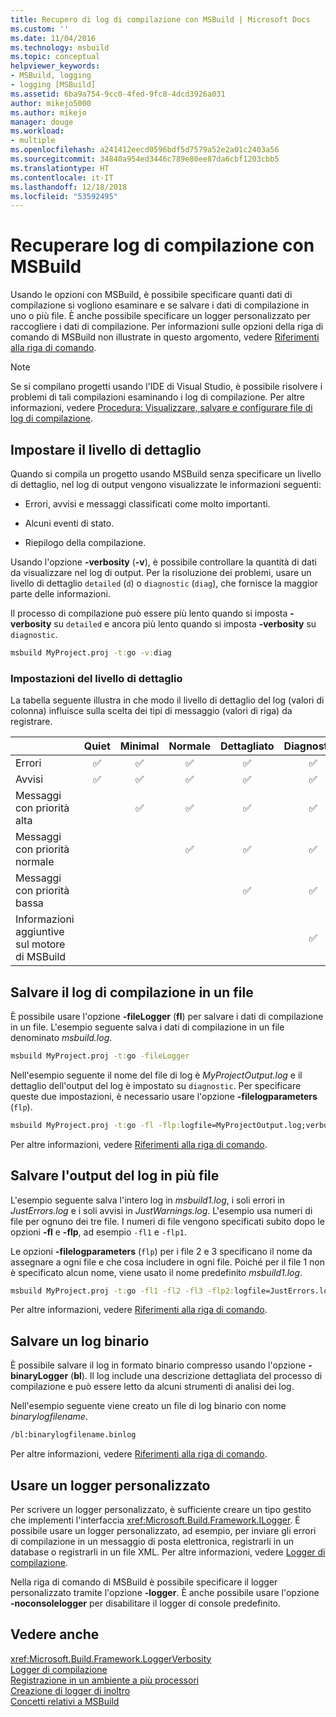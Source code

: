 ```yaml
---
title: Recupero di log di compilazione con MSBuild | Microsoft Docs
ms.custom: ''
ms.date: 11/04/2016
ms.technology: msbuild
ms.topic: conceptual
helpviewer_keywords:
- MSBuild, logging
- logging [MSBuild]
ms.assetid: 6ba9a754-9cc0-4fed-9fc8-4dcd3926a031
author: mikejo5000
ms.author: mikejo
manager: douge
ms.workload:
- multiple
ms.openlocfilehash: a241412eecd0596bdf5d7579a52e2a01c2403a56
ms.sourcegitcommit: 34840a954ed3446c789e80ee87da6cbf1203cbb5
ms.translationtype: HT
ms.contentlocale: it-IT
ms.lasthandoff: 12/18/2018
ms.locfileid: "53592495"
---
```

# <a name="obtain-build-logs-with-msbuild"></a>Recuperare log di compilazione con MSBuild

Usando le opzioni con MSBuild, è possibile specificare quanti dati di compilazione si vogliono esaminare e se salvare i dati di compilazione in uno o più file. È anche possibile specificare un logger personalizzato per raccogliere i dati di compilazione. Per informazioni sulle opzioni della riga di comando di MSBuild non illustrate in questo argomento, vedere [Riferimenti alla riga di comando](../msbuild/msbuild-command-line-reference.md).  
  
> [!NOTE]
> Se si compilano progetti usando l'IDE di Visual Studio, è possibile risolvere i problemi di tali compilazioni esaminando i log di compilazione. Per altre informazioni, vedere [Procedura: Visualizzare, salvare e configurare file di log di compilazione](../ide/how-to-view-save-and-configure-build-log-files.md).
  
## <a name="set-the-level-of-detail"></a>Impostare il livello di dettaglio  

 Quando si compila un progetto usando MSBuild senza specificare un livello di dettaglio, nel log di output vengono visualizzate le informazioni seguenti:  
  
- Errori, avvisi e messaggi classificati come molto importanti.  
  
- Alcuni eventi di stato.  
  
- Riepilogo della compilazione.  

Usando l'opzione **-verbosity** (**-v**), è possibile controllare la quantità di dati da visualizzare nel log di output. Per la risoluzione dei problemi, usare un livello di dettaglio `detailed` (`d`) o `diagnostic` (`diag`), che fornisce la maggior parte delle informazioni.  

Il processo di compilazione può essere più lento quando si imposta **-verbosity** su `detailed` e ancora più lento quando si imposta **-verbosity** su `diagnostic`.  

```cmd
msbuild MyProject.proj -t:go -v:diag  
```  

### <a name="verbosity-settings"></a>Impostazioni del livello di dettaglio

La tabella seguente illustra in che modo il livello di dettaglio del log (valori di colonna) influisce sulla scelta dei tipi di messaggio (valori di riga) da registrare.

|                                       | Quiet | Minimal | Normale | Dettagliato | Diagnostico |
|---------------------------------------|:-----:|:-------:|:------:|:--------:|:----------:|
| Errori                                |   ✅   |    ✅    |    ✅   |     ✅    |      ✅     |
| Avvisi                              |   ✅   |    ✅    |    ✅   |     ✅    |      ✅     |
| Messaggi con priorità alta              |       |    ✅    |    ✅   |     ✅    |      ✅     |
| Messaggi con priorità normale           |       |         |    ✅   |     ✅    |      ✅     |
| Messaggi con priorità bassa              |       |         |        |     ✅    |      ✅     |
| Informazioni aggiuntive sul motore di MSBuild |       |         |        |          |      ✅     |

## <a name="save-the-build-log-to-a-file"></a>Salvare il log di compilazione in un file  

È possibile usare l'opzione **-fileLogger** (**fl**) per salvare i dati di compilazione in un file. L'esempio seguente salva i dati di compilazione in un file denominato *msbuild.log*.  

```cmd  
msbuild MyProject.proj -t:go -fileLogger  
```  

 Nell'esempio seguente il nome del file di log è *MyProjectOutput.log* e il dettaglio dell'output del log è impostato su `diagnostic`. Per specificare queste due impostazioni, è necessario usare l'opzione **-filelogparameters** (`flp`).  

```cmd  
msbuild MyProject.proj -t:go -fl -flp:logfile=MyProjectOutput.log;verbosity=diagnostic  
```  

 Per altre informazioni, vedere [Riferimenti alla riga di comando](../msbuild/msbuild-command-line-reference.md).  
  
## <a name="save-the-log-output-to-multiple-files"></a>Salvare l'output del log in più file  

 L'esempio seguente salva l'intero log in *msbuild1.log*, i soli errori in *JustErrors.log* e i soli avvisi in *JustWarnings.log*. L'esempio usa numeri di file per ognuno dei tre file. I numeri di file vengono specificati subito dopo le opzioni **-fl** e **-flp**, ad esempio `-fl1` e `-flp1`.  
  
 Le opzioni **-filelogparameters** (`flp`) per i file 2 e 3 specificano il nome da assegnare a ogni file e che cosa includere in ogni file. Poiché per il file 1 non è specificato alcun nome, viene usato il nome predefinito *msbuild1.log*.  

```cmd  
msbuild MyProject.proj -t:go -fl1 -fl2 -fl3 -flp2:logfile=JustErrors.log;errorsonly -flp3:logfile=JustWarnings.log;warningsonly  
```  

 Per altre informazioni, vedere [Riferimenti alla riga di comando](../msbuild/msbuild-command-line-reference.md).  

## <a name="save-a-binary-log"></a>Salvare un log binario

È possibile salvare il log in formato binario compresso usando l'opzione **-binaryLogger** (**bl**). Il log include una descrizione dettagliata del processo di compilazione e può essere letto da alcuni strumenti di analisi dei log.

Nell'esempio seguente viene creato un file di log binario con nome *binarylogfilename*.

```cmd  
/bl:binarylogfilename.binlog
``` 

Per altre informazioni, vedere [Riferimenti alla riga di comando](../msbuild/msbuild-command-line-reference.md).  

## <a name="use-a-custom-logger"></a>Usare un logger personalizzato  

 Per scrivere un logger personalizzato, è sufficiente creare un tipo gestito che implementi l'interfaccia <xref:Microsoft.Build.Framework.ILogger>. È possibile usare un logger personalizzato, ad esempio, per inviare gli errori di compilazione in un messaggio di posta elettronica, registrarli in un database o registrarli in un file XML. Per altre informazioni, vedere [Logger di compilazione](../msbuild/build-loggers.md).  
  
 Nella riga di comando di MSBuild è possibile specificare il logger personalizzato tramite l'opzione **-logger**. È anche possibile usare l'opzione **-noconsolelogger** per disabilitare il logger di console predefinito.  
  
## <a name="see-also"></a>Vedere anche  

 <xref:Microsoft.Build.Framework.LoggerVerbosity>   
 [Logger di compilazione](../msbuild/build-loggers.md)   
 [Registrazione in un ambiente a più processori](../msbuild/logging-in-a-multi-processor-environment.md)   
 [Creazione di logger di inoltro](../msbuild/creating-forwarding-loggers.md)   
 [Concetti relativi a MSBuild](../msbuild/msbuild-concepts.md)